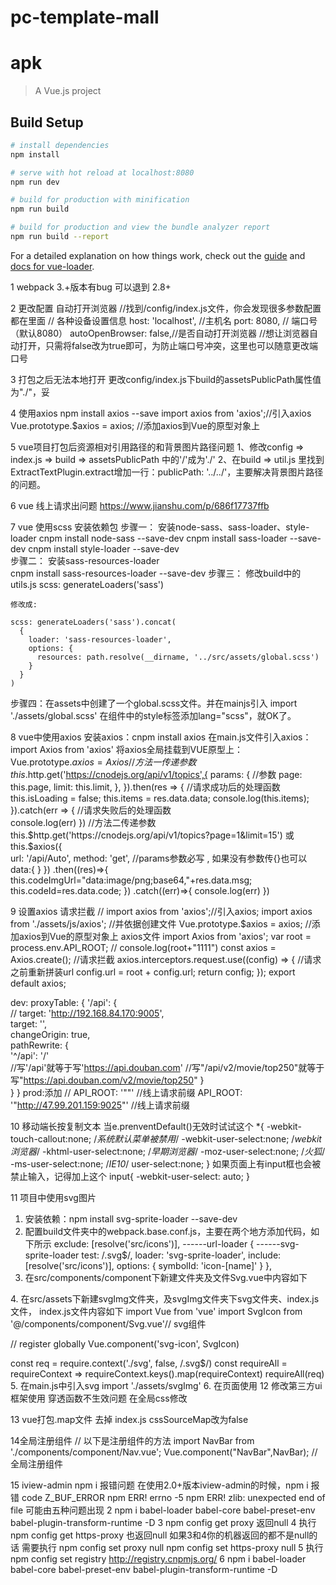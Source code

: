 # pc-template-mall
# apk

> A Vue.js project

## Build Setup

``` bash
# install dependencies
npm install

# serve with hot reload at localhost:8080
npm run dev

# build for production with minification
npm run build

# build for production and view the bundle analyzer report
npm run build --report
```

For a detailed explanation on how things work, check out the [guide](http://vuejs-templates.github.io/webpack/) and [docs for vue-loader](http://vuejs.github.io/vue-loader).

 1 webpack 3.+版本有bug 可以退到 2.8+

 2 更改配置 自动打开浏览器
//找到/config/index.js文件，你会发现很多参数配置都在里面
// 各种设备设置信息
host: 'localhost', //主机名
port: 8080, // 端口号（默认8080）
autoOpenBrowser: false,//是否自动打开浏览器
//想让浏览器自动打开，只需将false改为true即可，为防止端口号冲突，这里也可以随意更改端口号

 3 打包之后无法本地打开
 更改config/index.js下build的assetsPublicPath属性值为"./"，妥

 4 使用axios  npm install axios --save
 import axios from 'axios';//引入axios
Vue.prototype.$axios = axios; //添加axios到Vue的原型对象上

5 vue项目打包后资源相对引用路径的和背景图片路径问题
1、修改config => index.js => build => assetsPublicPath 中的'/'成为'./'
2、在build => util.js 里找到ExtractTextPlugin.extract增加一行：publicPath: '../../'，主要解决背景图片路径的问题。


6 vue  线上请求出问题
https://www.jianshu.com/p/686f17737ffb

7 vue  使用scss  安装依赖包
步骤一： 安装node-sass、sass-loader、style-loader
    cnpm install node-sass --save-dev
    cnpm install sass-loader --save-dev
    cnpm install style-loader --save-dev  
步骤二： 安装sass-resources-loader	
	cnpm install sass-resources-loader --save-dev
步骤三： 修改build中的utils.js
scss: generateLoaders('sass')

    修改成:

    scss: generateLoaders('sass').concat(
      {
        loader: 'sass-resources-loader',
        options: {
          resources: path.resolve(__dirname, '../src/assets/global.scss')
        }
      }
    )
步骤四：在assets中创建了一个global.scss文件。并在mainjs引入 import './assets/global.scss'
在组件中的style标签添加lang="scss"，就OK了。

8 vue中使用axios
安装axios：cnpm install axios
在main.js文件引入axios：import Axios from 'axios'
将axios全局挂载到VUE原型上：Vue.prototype.$axios=Axios
//方法一传递参数
this.$http.get('https://cnodejs.org/api/v1/topics',{
      params: {                           //参数
        page: this.page,
        limit: this.limit,
      },
    }).then(res => {                   //请求成功后的处理函数     
      this.isLoading = false;
      this.items = res.data.data;
      console.log(this.items);   
    }).catch(err => {                 //请求失败后的处理函数   
      console.log(err)
    })
//方法二传递参数
this.$http.get('https://cnodejs.org/api/v1/topics?page=1&limit=15')
或
this.$axios({  
            url: '/api/Auto',
            method: 'get',
          //params参数必写 , 如果没有参数传{}也可以
            data:{ 
            }
          })
          .then((res)=>{
            this.codeImgUrl="data:image/png;base64,"+res.data.msg;
            this.codeId=res.data.code;
          })
          .catch((err)=>{
            console.log(err)
          })
		  
9 设置axios 请求拦截
// import axios from 'axios';//引入axios;
import axios from './assets/js/axios';   //并依据创建文件
Vue.prototype.$axios = axios; //添加axios到Vue的原型对象上
axios文件
import Axios from 'axios';
var root = process.env.API_ROOT;
// console.log(root+"1111")
const axios = Axios.create();
//请求拦截
axios.interceptors.request.use((config) => {
    //请求之前重新拼装url
    config.url = root + config.url;
    return config;
});
export default axios;

dev:
proxyTable: {
      '/api': {  
        // target: 'http://192.168.84.170:9005',  
        target: '',  
        changeOrigin: true,  
        pathRewrite: {  
            '^/api': '/'  
            //写'/api'就等于写'https://api.douban.com'
            //写"/api/v2/movie/top250"就等于写"https://api.douban.com/v2/movie/top250"
        }  
      }
    }
prod:添加
// API_ROOT: '""'   //线上请求前缀
  API_ROOT: '"http://47.99.201.159:9025"'   //线上请求前缀

10 移动端长按复制文本
当e.prenventDefault()无效时试试这个
*{
  -webkit-touch-callout:none;  /*系统默认菜单被禁用*/
  -webkit-user-select:none; /*webkit浏览器*/
  -khtml-user-select:none; /*早期浏览器*/
  -moz-user-select:none; /*火狐*/
  -ms-user-select:none;  /*IE10*/
  user-select:none;
}
如果页面上有input框也会被禁止输入，记得加上这个
input{
  -webkit-user-select: auto;
}

11 项目中使用svg图片
  1. 安装依赖：npm install svg-sprite-loader --save-dev
  2. 配置build文件夹中的webpack.base.conf.js，主要在两个地方添加代码，如下所示
    exclude: [resolve('src/icons')],       ------url-loader
    {                                      ------svg-sprite-loader
        test: /\.svg$/,
        loader: 'svg-sprite-loader',
        include: [resolve('src/icons')],
        options: {
          symbolId: 'icon-[name]'
        }
    },
  3. 在src/components/component下新建文件夹及文件Svg.vue中内容如下
  <template>
    <svg :class="svgClass" aria-hidden="true" v-on="$listeners">
      <use :xlink:href="iconName"/>
    </svg>
  </template>
  <script>
  export default {
    name: 'SvgIcon',
    props: {
      iconClass: {
        type: String,
        required: true
      },
      className: {
        type: String,
        default: ''
      }
    },
    computed: {
      iconName() {
        return `#icon-${this.iconClass}`
      },
      svgClass() {
        if (this.className) {
          return 'svg-icon ' + this.className
        } else {
          return 'svg-icon'
        }
      }
    }
  }
</script>
  <style scoped>
    /* .svg-icon {
      width: 1em;
      height: 1em;
      vertical-align: -0.15em;
      fill: currentColor;
      overflow: hidden;
    } */
  </style>
  4. 在src/assets下新建svgImg文件夹，及svgImg文件夹下svg文件夹、index.js文件， index.js文件内容如下
  import Vue from 'vue'
  import SvgIcon from '@/components/component/Svg.vue'// svg组件
  
  // register globally
  Vue.component('svg-icon', SvgIcon)
  
  const req = require.context('./svg', false, /\.svg$/)
  const requireAll = requireContext => requireContext.keys().map(requireContext)
  requireAll(req)
  5. 在main.js中引入svg
  import './assets/svgImg'
  6. 在页面使用
  <svg-icon icon-class="test"></svg-icon>
12 修改第三方ui框架使用 穿透函数不生效问题 在全局css修改

13 vue打包.map文件 去掉  index.js cssSourceMap改为false

14全局注册组件
// 以下是注册组件的方法
import NavBar from './components/component/Nav.vue';
Vue.component("NavBar",NavBar); // 全局注册组件

15 iview-admin npm i 报错问题
	在使用2.0+版本iview-admin的时候，npm  i 报错
	code Z_BUF_ERROR npm ERR! errno -5 npm ERR! zlib: unexpected end of file
	可能由五种问题出现
	2  npm i babel-loader babel-core babel-preset-env babel-plugin-transform-runtime -D
	3 npm config get proxy
	返回null
	4 执行npm config get https-proxy
	也返回null
	如果3和4你的机器返回的都不是null的话  需要执行
	npm config set proxy null
	npm config set https-proxy null
	5 执行npm config set registry http://registry.cnpmjs.org/
	6 npm i babel-loader babel-core babel-preset-env babel-plugin-transform-runtime -D
